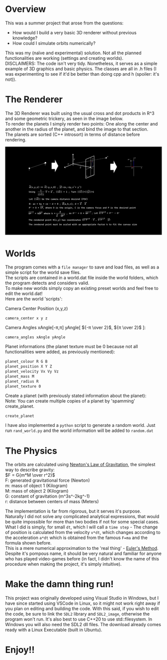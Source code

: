 # Overview
This was a summer project that arose from the questions:

* How would I build a very basic 3D renderer without previous knowledge?
* How could I simulate orbits numerically? 

This was my (naïve and experimental) solution. Not all the planned functionalities are working (settings and creating worlds).<br />
DISCLAIMERS: The code isn't very tidy. Nonetheless, it serves as a simple example of 3D graphics and basic physics. The classes are all in .h files (I was experimenting to see if it'd be better than doing cpp and h (spoiler: it's not)).



# The Renderer

The 3D Renderer was built using the usual cross and dot products in R^3 and some geometric trickery, as seen in the image below.<br />
To render the planets I simply render two points: One along the center and another in the radius of the planet, and bind the image to that section.<br />
The planets are sorted (C++ introsort) in terms of distance before rendering.<br />

![This is an image](renderAlgorithm.png)



# Worlds

The program comes with a `file manager` to save and load files, as well as a simple script for the world save files.<br />
The scripts are contained in a world.dat file inside the world folders, which the program detects and considers valid.<br />
To make new worlds simply copy an existing preset worlds and feel free to edit the world.dat!<br />
Here are the world 'scripts':<br />

Camera Center Position (x,y,z)<br />
```
camera_center x y z
```
Camera Angles xAngle\[-π,π\]   yAngle\[ ${-π \over 2}$, ${π \over 2}$ \]:<br />
```
camera_angles xAngle yAngle
```
Planet informations (the planet texture must be 0 because not all functionalities were added, as previously mentioned):<br />
```
planet_colour R G B
planet_position X Y Z
planet_velocity Vx Vy Vz
planet_mass M
planet_radius R
planet_texture 0
```
Create a planet (with previously stated information about the planet):<br />
Note: You can create multiple copies of a planet by 'spamming' create_planet.<br />
```
create_planet
```

I have also implemented a `python` script to generate a random world. Just run `rand_world.py` and the world information will be added to `random.dat`



# The Physics

The orbits are calculated using [Newton's Law of Gravitation](https://en.wikipedia.org/wiki/Newton%27s_law_of_universal_gravitation), the simplest way to describe gravity:<br />
$F = G{m*M \over r^2}$<br />
F: generated gravitational force (Newton)<br />
m: mass of object 1 (Kilogram)<br />
M: mass of object 2 (Kilogram)<br />
G: constant of gravitation (m^3s^-2kg^-1)<br />
r: distance between centers of mass (Meters)<br />




The implementation is far from rigorous, but it serves it's purpose.<br />
Naturally I did not solve any complicated analytical expressions, that would be quite impossible for more than two bodies if not for some special cases.<br />
What I did is simply, for small `dt`, which I will call a `time step` - The change of position is calculated from the velocity `v*dt`, which changes according to the acceleration `a*dt` which is obtained from the famous `F=ma` and the formula shown before.<br />
This is a mere numerical approximation to the 'real thing' - [Euler's Method](https://en.wikipedia.org/wiki/Euler_method).<br />
Despite it's pompous name, it should be very natural and familiar for anyone who has played video-games before (in fact, I didn't know the name of this procedure when making the project, it's simply intuitive).<br />



# Make the damn thing run!

This project was originally developed using Visual Studio in Windows, but I have since started using VSCode in Linux, so it might not work right away if you plan on editing and building the code. With this said, if you wish to edit the code, be sure to link the `SDL2` library and `SDL2_image`, otherwise the program won't run. It's also best to use C++20 to use std::filesystem. In Windows you will also need the SDL2 dll files. The download already comes ready with a Linux Executable (built in Ubuntu).

# Enjoy!!
